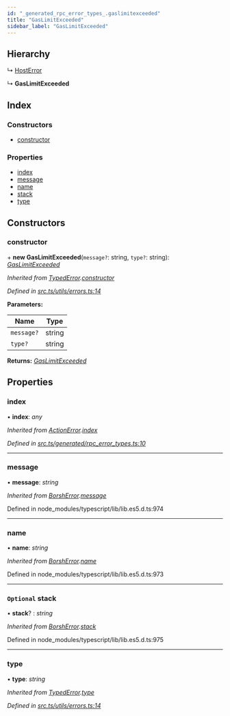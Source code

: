 ```yaml
---
id: "_generated_rpc_error_types_.gaslimitexceeded"
title: "GasLimitExceeded"
sidebar_label: "GasLimitExceeded"
---
```


## Hierarchy

  ↳ [HostError](_generated_rpc_error_types_.hosterror.md)

  ↳ **GasLimitExceeded**

## Index

### Constructors

* [constructor](_generated_rpc_error_types_.gaslimitexceeded.md#constructor)

### Properties

* [index](_generated_rpc_error_types_.gaslimitexceeded.md#index)
* [message](_generated_rpc_error_types_.gaslimitexceeded.md#message)
* [name](_generated_rpc_error_types_.gaslimitexceeded.md#name)
* [stack](_generated_rpc_error_types_.gaslimitexceeded.md#optional-stack)
* [type](_generated_rpc_error_types_.gaslimitexceeded.md#type)

## Constructors

###  constructor

\+ **new GasLimitExceeded**(`message?`: string, `type?`: string): *[GasLimitExceeded](_generated_rpc_error_types_.gaslimitexceeded.md)*

*Inherited from [TypedError](_utils_errors_.typederror.md).[constructor](_utils_errors_.typederror.md#constructor)*

*Defined in [src.ts/utils/errors.ts:14](https://github.com/nearprotocol/nearlib/blob/213b318/src.ts/utils/errors.ts#L14)*

**Parameters:**

Name | Type |
------ | ------ |
`message?` | string |
`type?` | string |

**Returns:** *[GasLimitExceeded](_generated_rpc_error_types_.gaslimitexceeded.md)*

## Properties

###  index

• **index**: *any*

*Inherited from [ActionError](_generated_rpc_error_types_.actionerror.md).[index](_generated_rpc_error_types_.actionerror.md#index)*

*Defined in [src.ts/generated/rpc_error_types.ts:10](https://github.com/nearprotocol/nearlib/blob/213b318/src.ts/generated/rpc_error_types.ts#L10)*

___

###  message

• **message**: *string*

*Inherited from [BorshError](_utils_serialize_.borsherror.md).[message](_utils_serialize_.borsherror.md#message)*

Defined in node_modules/typescript/lib/lib.es5.d.ts:974

___

###  name

• **name**: *string*

*Inherited from [BorshError](_utils_serialize_.borsherror.md).[name](_utils_serialize_.borsherror.md#name)*

Defined in node_modules/typescript/lib/lib.es5.d.ts:973

___

### `Optional` stack

• **stack**? : *string*

*Inherited from [BorshError](_utils_serialize_.borsherror.md).[stack](_utils_serialize_.borsherror.md#optional-stack)*

Defined in node_modules/typescript/lib/lib.es5.d.ts:975

___

###  type

• **type**: *string*

*Inherited from [TypedError](_utils_errors_.typederror.md).[type](_utils_errors_.typederror.md#type)*

*Defined in [src.ts/utils/errors.ts:14](https://github.com/nearprotocol/nearlib/blob/213b318/src.ts/utils/errors.ts#L14)*
